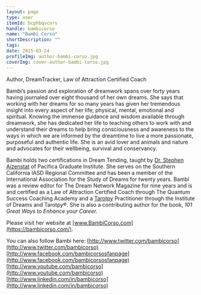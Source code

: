 ```yaml
---
layout: page
type: user
itemId: bcphbqvcors
handle: bambicorso
name: "Bambi Corso"
shortDescription: ""
tags:
date: 2015-03-24
profileImg: author-bambi-corso.jpg
coverImg: cover-author-bambi-corso.jpg
---
```


Author, DreamTracker, Law of Attraction Certified Coach

Bambi’s passion and exploration of dreamwork spans over forty years having journaled over eight thousand of her own dreams. She says that working with her dreams for so many years has given her tremendous insight into every aspect of her life; physical, mental, emotional and spiritual. Knowing the immense guidance and wisdom available through dreamwork, she has dedicated her life to teaching others to work with and understand their dreams to help bring consciousness and awareness to the ways in which we are informed by the dreamtime to live a more passionate, purposeful and authentic life. She is an avid lover and animals and nature and advocates for their wellbeing, survival and conservancy.

Bambi holds two certifications in Dream Tending, taught by [Dr. Stephen Aizenstat](../@stephenaizenstat) of Pacifica Graduate Institute. She serves on the Southern California IASD Regional Committee and has been a member of the International Association for the Study of Dreams for twenty years. Bambi was a review editor for The Dream Network Magazine for nine years and is and certified as a Law of Attraction Certified Coach through The Quantum Success Coaching Academy and a [Tarotpy](../bcpoz1tarotp/tarotpy-an-interview-with-lauren-schneider) Practitioner through the Institute of Dreams and Tarotpy®. She is also a contributing author for the book, *101 Great Ways to Enhance your Career.*

Please visit her website at [www.BambiCorso.com](https://bambicorso.com/).

You can also follow Bambi here:
[http://www.twitter.com/bambicorso](http://www.twitter.com/bambicorso)
[http://www.facebook.com/bambicorsosfanpage](http://www.facebook.com/bambicorsosfanpage)
[http://www.youtube.com/bambicorso](http://www.youtube.com/bambicorso)
[http://www.linkedin.com/in/bambicorso](http://www.linkedin.com/in/bambicorso)
